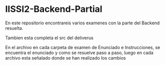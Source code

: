 # IISSI2-Backend-Partial

En este repositorio encontrareis varios examenes con la parte del Backend resuelta.

Tambien esta completa el src del deliverus

En el archivo en cada carpeta de examen de Enunciado e Instrucciones, se encuentra el enunciado y como se resuelve paso a paso, luego en cada archivo esta señalado donde se han realizado los cambios